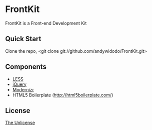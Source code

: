 # FrontKit
FrontKit is a Front-end Development Kit

## Quick Start
Clone the repo, <git clone git://github.com/andywidodo/FrontKit.git>

## Components
* [LESS](http://lesscss.org)
* [jQuery](http://jquery.com)
* [Modernizr](http://modernizr.com)
* HTML5 Boilerplate (http://html5boilerplate.com/)

## License
[The Unlicense](http://unlicense.org/)